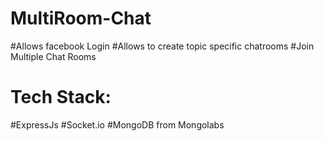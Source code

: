 # MultiRoom-Chat

#Allows facebook Login
#Allows to create topic specific chatrooms
#Join Multiple Chat Rooms

# Tech Stack:
#ExpressJs
#Socket.io
#MongoDB from Mongolabs
